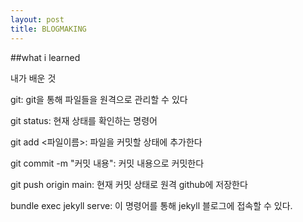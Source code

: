 ```yaml
---
layout: post
title: BLOGMAKING
---
```


##what i learned

내가 배운 것

git: git을 통해 파일들을 원격으로 관리할 수 있다

git status: 현재 상태를 확인하는 명령어

git add <파일이름>: 파일을 커밋할 상태에 추가한다

git commit -m "커밋 내용": 커밋 내용으로 커밋한다

git push origin main: 현재 커밋 상태로 원격 github에 저장한다

bundle exec jekyll serve: 이 명령어를 통해 jekyll 블로그에 접속할 수 있다.




